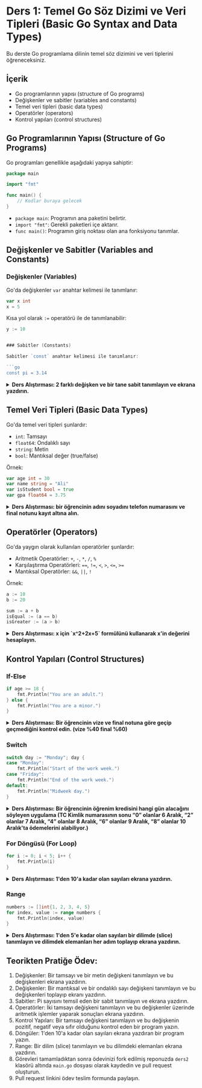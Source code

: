 # Ders 1: Temel Go Söz Dizimi ve Veri Tipleri (Basic Go Syntax and Data Types)

Bu derste Go programlama dilinin temel söz dizimini ve veri tiplerini öğreneceksiniz.

## İçerik

- Go programlarının yapısı (structure of Go programs)
- Değişkenler ve sabitler (variables and constants)
- Temel veri tipleri (basic data types)
- Operatörler (operators)
- Kontrol yapıları (control structures)

## Go Programlarının Yapısı (Structure of Go Programs)

Go programları genellikle aşağıdaki yapıya sahiptir:

```go
package main

import "fmt"

func main() {
    // Kodlar buraya gelecek
}
```

- `package main`: Programın ana paketini belirtir.
- `import "fmt"`: Gerekli paketleri içe aktarır.
- `func main()`: Programın giriş noktası olan ana fonksiyonu tanımlar.

## Değişkenler ve Sabitler (Variables and Constants)

### Değişkenler (Variables)

Go'da değişkenler `var` anahtar kelimesi ile tanımlanır:

```go
var x int
x = 5
```

Kısa yol olarak `:=` operatörü ile de tanımlanabilir:

```go
y := 10
```

```go

### Sabitler (Constants)

Sabitler `const` anahtar kelimesi ile tanımlanır:

```go
const pi = 3.14
```

<details>
<summary><b>Ders Alıştırması: 2 farklı değişken ve bir tane sabit tanımlayın ve ekrana yazdırın.</b></summary>

```go
package main

import "fmt"

func main() {
    var x int
    x = 5
    fmt.Println(x)

    y := 10
    fmt.Println(y)
	
    const pi = 3.14
    fmt.Println(pi)
}
```
</details>

## Temel Veri Tipleri (Basic Data Types)

Go'da temel veri tipleri şunlardır:

- `int`: Tamsayı
- `float64`: Ondalıklı sayı
- `string`: Metin
- `bool`: Mantıksal değer (true/false)

Örnek:

```go
var age int = 30
var name string = "Ali"
var isStudent bool = true
var gpa float64 = 3.75
```


<details>
<summary><b>Ders Alıştırması: bir öğrencinin adını soyadını telefon numarasını ve final notunu kayıt altına alın.</b></summary>
<pre>
package main

import "fmt"

func main() {

	    var name string
        var surname string
        var phone string
        var finalNotu int
		
		fmt.Println("Öğrenci Adı: ")
		fmt.Scanln(&name)
		
		fmt.Println("Öğrenci Soyadı: ")
		fmt.Scanln(&surname)
		
		fmt.Println("Öğrenci Telefon Numarası: ")
		fmt.Scanln(&phone)
		
		fmt.Println("Öğrenci Final Notu: ")
		fmt.Scanln(&finalNotu)
}
</pre>
</details>

## Operatörler (Operators)

Go'da yaygın olarak kullanılan operatörler şunlardır:

- Aritmetik Operatörler: `+`, `-`, `*`, `/`, `%`
- Karşılaştırma Operatörleri: `==`, `!=`, `<`, `>`, `<=`, `>=`
- Mantıksal Operatörler: `&&`, `||`, `!`

Örnek:

```go
a := 10
b := 20

sum := a + b
isEqual := (a == b)
isGreater := (a > b)
```

<details>
<summary><b>Ders Alıştırması: x için `x^2+2x+5` formülünü kullanarak x'in değerini hesaplayın.</b></summary>

```go
package main

import "fmt"

func main()  {
    fmt.Println("x değerini girin: ")
    var x int
    fmt.Scanln(&x)
	
	fmt.Printf("Sonuç: %d\n", x*x + 2*x + 1)
}

```

</details>

## Kontrol Yapıları (Control Structures)

### If-Else

```go
if age >= 18 {
    fmt.Println("You are an adult.")
} else {
    fmt.Println("You are a minor.")
}
```

<details>
<summary><b>Ders Alıştırması: Bir öğrencinin vize ve final notuna göre geçip geçmediğini kontrol edin. (vize %40 final %60)</b></summary>

```go
package main

import "fmt"

func main() {
	var vizeNotu, finalNotu float64
	fmt.Println("Vize notunu girin: ")
	fmt.Scanln(&vizeNotu)
	fmt.Println("Final notunu girin: ")
	fmt.Scanln(&finalNotu)
	
	result := vizeNotu*0.4 + finalNotu*0.6
	if result >= 50 {
        fmt.Println("Geçtiniz.")
    } else {
		        fmt.Println("Kaldınız.")
	}
}
```

</details>

### Switch

```go
switch day := "Monday"; day {
case "Monday":
    fmt.Println("Start of the work week.")
case "Friday":
    fmt.Println("End of the work week.")
default:
    fmt.Println("Midweek day.")
}
```

<details>
<summary><b>Ders Alıştırması: Bir öğrencinin öğrenim kredisini hangi gün alacağını söyleyen uygulama (TC Kimlik numarasının sonu “0” olanlar 6 Aralık, “2” olanlar 7 Aralık, “4” olanlar 8 Aralık, “6” olanlar 9 Aralık, “8” olanlar 10 Aralık'ta ödemelerini alabiliyor.)</b></summary>

```go
package main

import "fmt"

func main() {
	fmt.Println("TC Kimlil Numaranınız giriniz ")
	var tcNo int
	fmt.Scanln(&tcNo)
	
	switch tcNo % 10 {
	case 0:
        fmt.Println("6 Aralık'ta öğrenim kredinizi alabilirsiniz.")
	case 2:
        fmt.Println("7 Aralık'ta öğrenim kredinizi alabilirsiniz.")
    case 4:
        fmt.Println("8 Aralık'ta öğrenim kredinizi alabilirsiniz.")
    case 6:
        fmt.Println("9 Aralık'ta öğrenim kredinizi alabilirsiniz.")
    case 8:
        fmt.Println("10 Aralık'ta öğrenim kredinizi alabilirsiniz.")
    default:
        fmt.Println("Öğrenim kredinizi alabileceğiniz bir gün bulunmamaktadır.")
	}
	
}
```

</details>

### For Döngüsü (For Loop)

```go
for i := 0; i < 5; i++ {
    fmt.Println(i)
}
```

<details>
<summary><b>Ders Alıştırması: 1'den 10'a kadar olan sayıları ekrana yazdırın.</b></summary>

```go

package main

import "fmt"

func main() {
    for i := 1; i <= 10; i++ {
        fmt.Println(i)
    }
}
```

</details>

### Range

```go
numbers := []int{1, 2, 3, 4, 5}
for index, value := range numbers {
    fmt.Println(index, value)
}
```

<details>
<summary><b>Ders Alıştırması: 1'den 5'e kadar olan sayıları bir dilimde (slice) tanımlayın ve dilimdek elemanları her adım toplayıp ekrana yazdırın.</b></summary>

```go
package main

import "fmt"

func main() {
    numbers := []int{1, 2, 3, 4, 5}
    sum := 0
    for _, value := range numbers {
        sum += value
    }
    fmt.Println(sum)
}
```

</details>

## Teorikten Pratiğe Ödev:

1. Değişkenler: Bir tamsayı ve bir metin değişkeni tanımlayın ve bu değişkenleri ekrana yazdırın.
2. Değişkenler: Bir mantıksal ve bir ondalıklı sayı değişkeni tanımlayın ve bu değişkenleri toplayıp ekranı yazdırın.
3. Sabitler: Pi sayısını temsil eden bir sabit tanımlayın ve ekrana yazdırın.
4. Operatörler: İki tamsayı değişkeni tanımlayın ve bu değişkenler üzerinde aritmetik işlemler yaparak sonuçları ekrana yazdırın.
5. Kontrol Yapıları: Bir tamsayı değişkeni tanımlayın ve bu değişkenin pozitif, negatif veya sıfır olduğunu kontrol eden bir program yazın.
6. Döngüler: 1'den 10'a kadar olan sayıları ekrana yazdıran bir program yazın.
7. Range: Bir dilim (slice) tanımlayın ve bu dilimdeki elemanları ekrana yazdırın.
8. Görevleri tamamladıktan sonra ödevinizi fork edilmiş reponuzda `ders2` klasörü altında `main.go` dosyası olarak kaydedin ve pull request oluşturun.
9. Pull request linkini ödev teslim formunda paylaşın.


